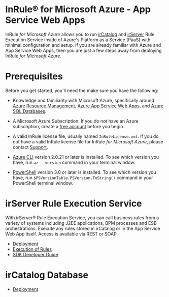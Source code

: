 InRule® for Microsoft Azure - App Service Web Apps
====

InRule _for Microsoft Azure_ allows you to run [irCatalog](https://www.inrule.com/products/inrule-components/ircatalog/) and [irServer](https://www.inrule.com/products/inrule-components/irserverruleexecutionservice/) Rule Execution Service inside of Azure's Platform as a Service (PaaS) with minimal configuration and setup. If you are already familiar with Azure and App Service Web Apps, then you are just a few steps away from deploying InRule _for Microsoft Azure_.

# Prerequisites

Before you get started, you'll need the make sure you have the following:

* Knowledge and familiarity with Microsoft Azure, specifically around [Azure Resource Management](https://docs.microsoft.com/en-us/azure/azure-resource-manager/), [Azure App Service Web Apps](https://docs.microsoft.com/en-us/azure/app-service/), and [Azure SQL Databases](https://docs.microsoft.com/en-us/azure/sql-database/).

* A Microsoft Azure Subscription. If you do not have an Azure subscription, create a [free account](https://azure.microsoft.com/en-us/free/) before you begin.

* A valid InRule license file, usually named `InRuleLicense.xml`. If you do not have a valid InRule license file for InRule _for Microsoft Azure_, please contact [Support](mailto:support@inrule.com?subject=InRule®%20for%20Microsoft%20Azure%20-%20App%20Service%20Web%20Apps).

* [Azure CLI](https://docs.microsoft.com/en-us/cli/azure/install-azure-cli) version 2.0.21 or later is installed. To see which version you have, run `az --version` command in your terminal window.

* [PowerShell](https://docs.microsoft.com/en-us/powershell/scripting/powershell-scripting) version 3.0 or later is installed. To see which version you have, run `$PSVersionTable.PSVersion.ToString()` command in your PowerShell terminal window.

# irServer Rule Execution Service

With irServer® Rule Execution Service, you can call business rules from a variety of systems including J2EE applications, BPM processes and ESB orchestrations. Execute any rules stored in irCatalog or in the App Service Web App itself. Access is available via REST or SOAP.

* [Deployment](doc/irserver-rule-execution-service.md)
* [Execution of Rules](doc/irserver-rule-execution-service.md#execution-of-rules)
* [SDK Developer Guide](https://support.inrule.com/help/irSDKHelp50/index.html?irsoa_-_rules_as_services.htm)

# irCatalog Database

* [Deployment](doc/ircatalog.database.md)




